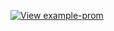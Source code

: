 [![View example-prom](https://codesandbox.io/static/img/play-codesandbox.svg)](https://codesandbox.io/embed/example-prom-krsj1?fontsize=14&view=preview&runonclick=0 ':include :type=iframe width=100% height=800px')

